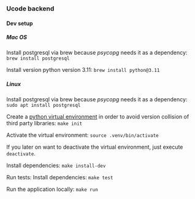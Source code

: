### Ucode backend

#### Dev setup

##### Mac OS

Install postgresql via brew because _psycopg_ needs it as a dependency:
`brew install postgresql`

Install version python version 3.11:
`brew install python@3.11`

##### Linux

Install postgresql via brew because _psycopg_ needs it as a dependency:
`sudo apt install postgresql`

Create a [python virtual environment](https://docs.python.org/3/library/venv.html) in order to avoid version collision of third party libraries:
`make init`

Activate the virtual environment:
`source .venv/bin/activate`

If you later on want to deactivate the virtual environment, just execute `deactivate`.

Install dependencies:
`make install-dev`

Run tests:
Install dependencies:
`make test`

Run the application locally:
`make run`
